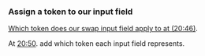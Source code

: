 
### Assign a token to our input field

[Which token does our swap input field apply to at (20:46)](https://youtu.be/t8U7GRrlYW8?t=1246).

At [20:50](https://youtu.be/t8U7GRrlYW8?t=1250). add which token each input field represents. 

